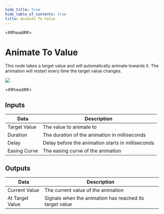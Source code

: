 ```yaml
---
hide_title: true
hide_table_of_contents: true
title: Animate To Value
---
```


<##head##>

# Animate To Value

This node takes a target value and will automatically animate towards it. The animation will restart every time the target value changes.

<div className="ndl-image-with-background l">

![](nodes/logic/animate-to-value/animate-to-value.png)

</div>

<##head##>

## Inputs

| Data                                         | Description                                                                                                                                    |
| -------------------------------------------- | ---------------------------------------------------------------------------------------------------------------------------------------------- |
| <span className="ndl-data">Target Value</span> | The value to animate to |
| <span className="ndl-data">Duration</span> | The duration of the animation in milliseconds|
| <span className="ndl-data">Delay</span> | Delay before the animation starts in milliseconds |
| <span className="ndl-data">Easing Curve</span> | The easing curve of the animation |

## Outputs

| Data                                     | Description                                                                                                                                                     |
| ---------------------------------------- | --------------------------------------------------------------------------------------------------------------------------------------------------------------- |
| <span className="ndl-data">Current Value</span> | The current value of the animation |
| <span className="ndl-signal">At Target Value</span> | Signals when the animation has reached its target value |
